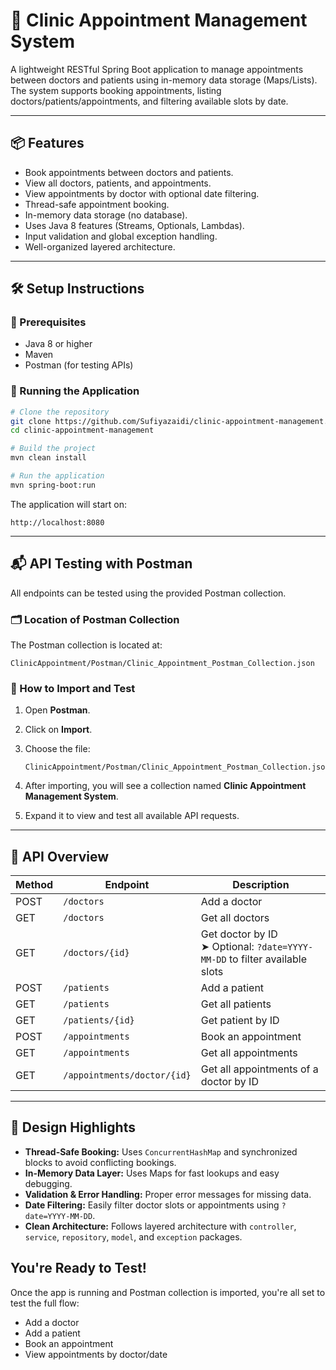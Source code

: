 # 🏥 Clinic Appointment Management System

A lightweight RESTful Spring Boot application to manage appointments between doctors and patients using in-memory data storage (Maps/Lists). The system supports booking appointments, listing doctors/patients/appointments, and filtering available slots by date.

---

## 📦 Features

- Book appointments between doctors and patients.
- View all doctors, patients, and appointments.
- View appointments by doctor with optional date filtering.
- Thread-safe appointment booking.
- In-memory data storage (no database).
- Uses Java 8 features (Streams, Optionals, Lambdas).
- Input validation and global exception handling.
- Well-organized layered architecture.

---

## 🛠️ Setup Instructions

### 🔧 Prerequisites

- Java 8 or higher
- Maven
- Postman (for testing APIs)

### 🚀 Running the Application

```bash
# Clone the repository
git clone https://github.com/Sufiyazaidi/clinic-appointment-management.git
cd clinic-appointment-management

# Build the project
mvn clean install

# Run the application
mvn spring-boot:run
````

The application will start on:

```
http://localhost:8080
```

---

## 📬 API Testing with Postman

All endpoints can be tested using the provided Postman collection.

### 🗂️ Location of Postman Collection

The Postman collection is located at:

```
ClinicAppointment/Postman/Clinic_Appointment_Postman_Collection.json
```


### 🧪 How to Import and Test

1. Open **Postman**.
2. Click on **Import**.
3. Choose the file:

   ```
   ClinicAppointment/Postman/Clinic_Appointment_Postman_Collection.json
   ```
4. After importing, you will see a collection named **Clinic Appointment Management System**.
5. Expand it to view and test all available API requests.

---

## 📂 API Overview

| Method | Endpoint                    | Description                                                                    |
| ------ | --------------------------- | ------------------------------------------------------------------------------ |
| POST   | `/doctors`                  | Add a doctor                                                                   |
| GET    | `/doctors`                  | Get all doctors                                                                |
| GET    | `/doctors/{id}`             | Get doctor by ID <br> ➤ Optional: `?date=YYYY-MM-DD` to filter available slots |
| POST   | `/patients`                 | Add a patient                                                                  |
| GET    | `/patients`                 | Get all patients                                                               |
| GET    | `/patients/{id}`            | Get patient by ID                                                              |
| POST   | `/appointments`             | Book an appointment                                                            |
| GET    | `/appointments`             | Get all appointments                                                           |
| GET    | `/appointments/doctor/{id}` | Get all appointments of a doctor by ID                                         |

---

## 🧠 Design Highlights

* **Thread-Safe Booking:** Uses `ConcurrentHashMap` and synchronized blocks to avoid conflicting bookings.
* **In-Memory Data Layer:** Uses Maps for fast lookups and easy debugging.
* **Validation & Error Handling:** Proper error messages for missing data.
* **Date Filtering:** Easily filter doctor slots or appointments using `?date=YYYY-MM-DD`.
* **Clean Architecture:** Follows layered architecture with `controller`, `service`, `repository`, `model`, and `exception` packages.


##  You're Ready to Test!

Once the app is running and Postman collection is imported, you're all set to test the full flow:

* Add a doctor
* Add a patient
* Book an appointment
* View appointments by doctor/date

